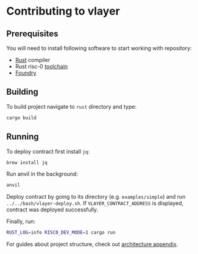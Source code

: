 # Contributing to vlayer

## Prerequisites

You will need to install following software to start working with repository:

- [Rust](https://www.rust-lang.org/tools/install) compiler
- Rust risc-0 [toolchain](https://dev.risczero.com/api/zkvm/quickstart)
- [Foundry](https://book.getfoundry.sh/getting-started/installation)

## Building

To build project navigate to `rust` directory and type:

```sh
cargo build
```

## Running

To deploy contract first install `jq`:

```sh
brew install jq
```

Run anvil in the background:
```sh
anvil
```

Deploy contract by going to its directory (e.g. `examples/simple`) and run `../../bash/vlayer-deploy.sh`.
If `VLAYER_CONTRACT_ADDRESS` is displayed, contract was deployed successfully.

Finally, run:

```sh
RUST_LOG=info RISC0_DEV_MODE=1 cargo run
```

For guides about project structure, check out [architecture appendix](/appendix/architecture.md).
